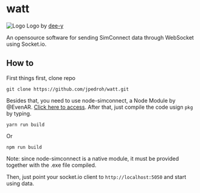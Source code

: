 # watt
![Logo](https://i.imgur.com/4tJmY1F.jpg)
Logo by [dee-y](https://github.com/dee-y)

An opensource software for sending SimConnect data through WebSocket using Socket.io.

## How to
First things first, clone repo

``git clone https://github.com/jpedroh/watt.git``

Besides that, you need to use node-simconnect, a Node Module by @EvenAR. [Click here to access](https://github.com/EvenAR/node-simconnect).
After that, just compile the code usign ``pkg`` by typing.

``yarn run build``

Or

``npm run build``

Note: since node-simconnect is a native module, it must be provided together with the .exe file compiled.

Then, just point your socket.io client to ``http://localhost:5050`` and start using data.
